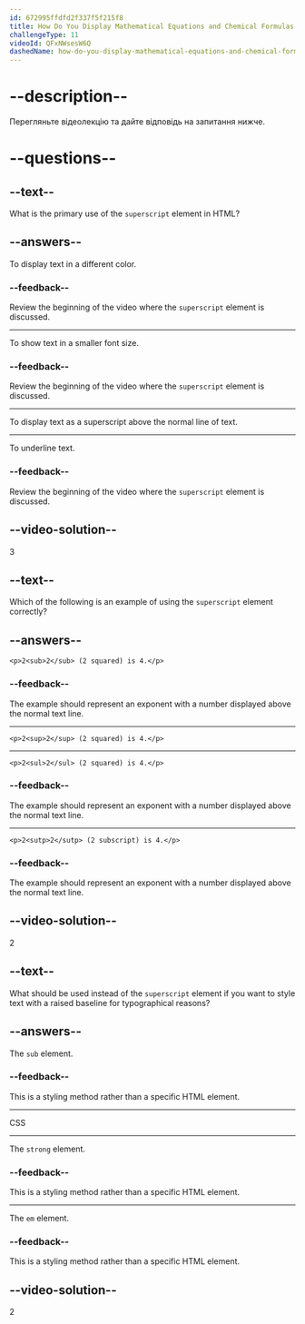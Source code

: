 ```yaml
---
id: 672995ffdfd2f337f5f215f8
title: How Do You Display Mathematical Equations and Chemical Formulas in HTML?
challengeType: 11
videoId: QFxNWsesW6Q
dashedName: how-do-you-display-mathematical-equations-and-chemical-formulas-in-html
---
```


# --description--

Перегляньте відеолекцію та дайте відповідь на запитання нижче.

# --questions--

## --text--

What is the primary use of the `superscript` element in HTML?

## --answers--

To display text in a different color.

### --feedback--

Review the beginning of the video where the `superscript` element is discussed.

---

To show text in a smaller font size.

### --feedback--

Review the beginning of the video where the `superscript` element is discussed.

---

To display text as a superscript above the normal line of text.

---

To underline text.

### --feedback--

Review the beginning of the video where the `superscript` element is discussed.

## --video-solution--

3

## --text--

Which of the following is an example of using the `superscript` element correctly?

## --answers--

`<p>2<sub>2</sub> (2 squared) is 4.</p>`

### --feedback--

The example should represent an exponent with a number displayed above the normal text line.

---

`<p>2<sup>2</sup> (2 squared) is 4.</p>`

---

`<p>2<sul>2</sul> (2 squared) is 4.</p>`

### --feedback--

The example should represent an exponent with a number displayed above the normal text line.

---

`<p>2<sutp>2</sutp> (2 subscript) is 4.</p>`

### --feedback--

The example should represent an exponent with a number displayed above the normal text line.

## --video-solution--

2

## --text--

What should be used instead of the `superscript` element if you want to style text with a raised baseline for typographical reasons?

## --answers--

The `sub` element.

### --feedback--

This is a styling method rather than a specific HTML element.

---

CSS

---

The `strong` element.

### --feedback--

This is a styling method rather than a specific HTML element.

---

The `em` element.

### --feedback--

This is a styling method rather than a specific HTML element.

## --video-solution--

2
